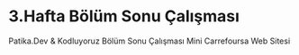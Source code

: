 # 3.Hafta Bölüm Sonu Çalışması
Patika.Dev & Kodluyoruz
Bölüm Sonu Çalışması
Mini Carrefoursa Web Sitesi
